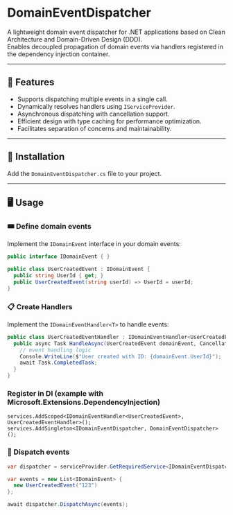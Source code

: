 # DomainEventDispatcher

A lightweight domain event dispatcher for .NET applications based on Clean Architecture and Domain-Driven Design (DDD).  
Enables decoupled propagation of domain events via handlers registered in the dependency injection container.

---

## 📌 Features

- Supports dispatching multiple events in a single call.
- Dynamically resolves handlers using `IServiceProvider`.
- Asynchronous dispatching with cancellation support.
- Efficient design with type caching for performance optimization.
- Facilitates separation of concerns and maintainability.

---

## 🔌 Installation

Add the `DomainEventDispatcher.cs` file to your project.

---

## 🖥️ Usage

### 🎟 Define domain events

Implement the `IDomainEvent` interface in your domain events:

```csharp
public interface IDomainEvent { }

public class UserCreatedEvent : IDomainEvent {
  public string UserId { get; }
  public UserCreatedEvent(string userId) => UserId = userId;
}
```

### 📋 Create Handlers
Implement the `IDomainEventHandler<T>` to handle events:

```csharp
public class UserCreatedEventHandler : IDomainEventHandler<UserCreatedEvent> {
  public async Task HandleAsync(UserCreatedEvent domainEvent, CancellationToken cancellationToken) {
    // event handling logic
    Console.WriteLine($"User created with ID: {domainEvent.UserId}");
    await Task.CompletedTask;
  }
}
```

### Register in DI (example with Microsoft.Extensions.DependencyInjection)

```chsarp
services.AddScoped<IDomainEventHandler<UserCreatedEvent>, UserCreatedEventHandler>();
services.AddSingleton<IDomainEventDispatcher, DomainEventDispatcher>();
```

### 📮 Dispatch events

```csharp
var dispatcher = serviceProvider.GetRequiredService<IDomainEventDispatcher>();

var events = new List<IDomainEvent> {
  new UserCreatedEvent("123")
};

await dispatcher.DispatchAsync(events);
```
